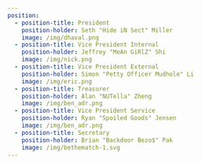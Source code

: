 ```yaml
---
position:
  - position-title: President
    position-holder: Seth "Hide iN Sect" Miller
    image: /img/dhaval.png
  - position-title: Vice President Internal
    position-holder: Jeffrey "MeAn GiRlZ" Shi
    image: /img/nick.png
  - position-title: Vice President External
    position-holder: Simon "Petty Officer Mudhole" Li
    image: /img/eric.png
  - position-title: Treasurer
    position-holder: Alan "NUTella" Zheng
    image: /img/ben_adr.png
  - position-title: Vice President Service
    position-holder: Ryan "Spoiled Goods" Jensen
    image: /img/ben_adr.png
  - position-title: Secretary
    position-holder: Brian "Backdoor Bezo$" Pak
    image: /img/bethematch-1.svg
---
```

